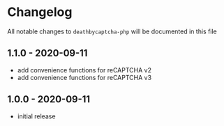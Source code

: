 # Changelog

All notable changes to `deathbycaptcha-php` will be documented in this file

## 1.1.0 - 2020-09-11

- add convenience functions for reCAPTCHA v2
- add convenience functions for reCAPTCHA v3

## 1.0.0 - 2020-09-11

- initial release
